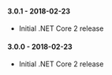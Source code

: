 #### 3.0.1 - 2018-02-23
* Initial .NET Core 2 release

#### 3.0.0 - 2018-02-23
* Initial .NET Core 2 release
